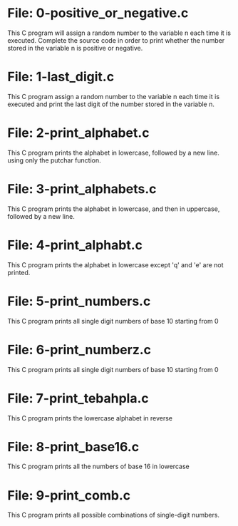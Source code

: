 # File: 0-positive_or_negative.c
This C program will assign a random number to the variable n each time it is executed. Complete the source code in order to print whether the number stored in the variable n is positive or negative.
# File: 1-last_digit.c
This C program assign a random number to the variable n each time it is executed and print the last digit of the number stored in the variable n.
# File: 2-print_alphabet.c
This C program prints the alphabet in lowercase, followed by a new line. using only the putchar function.
# File: 3-print_alphabets.c
This C program prints the alphabet in lowercase, and then in uppercase, followed by a new line.
# File: 4-print_alphabt.c
This C program prints the alphabet in lowercase except 'q' and 'e' are not printed.
# File: 5-print_numbers.c
This C program prints all single digit numbers of base 10 starting from 0
# File: 6-print_numberz.c
This C program prints all single digit numbers of base 10 starting from 0
# File: 7-print_tebahpla.c
This C program prints the lowercase alphabet in reverse
# File: 8-print_base16.c
This C program prints all the numbers of base 16 in lowercase
# File: 9-print_comb.c
This C program prints all possible combinations of single-digit numbers.
